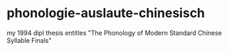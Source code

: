 # phonologie-auslaute-chinesisch
my 1994 dipl thesis entitles "The Phonology of Modern Standard Chinese Syllable Finals"

